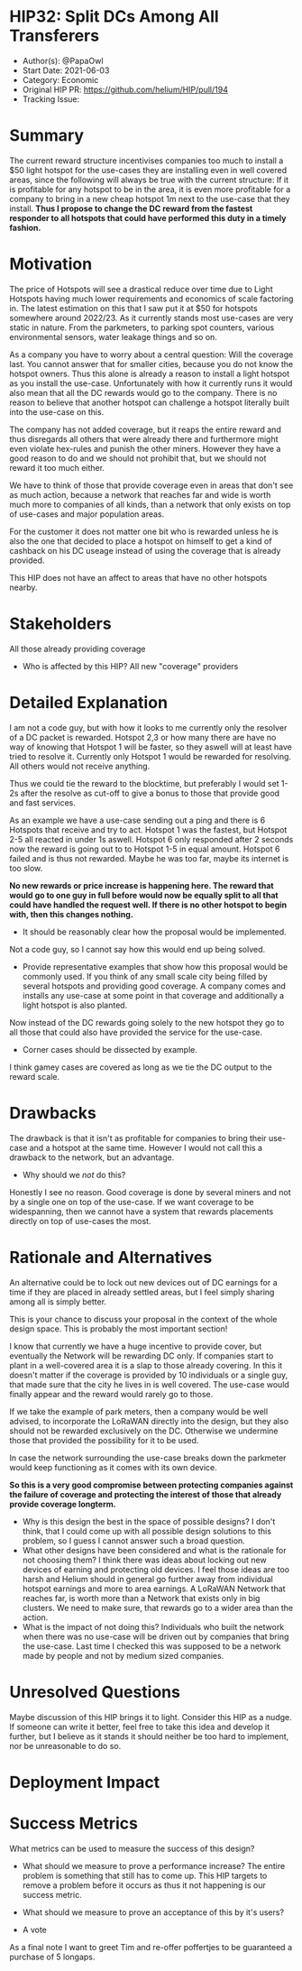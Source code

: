 # HIP32: Split DCs Among All Transferers

- Author(s): @PapaOwl 
- Start Date: 2021-06-03
- Category: Economic
- Original HIP PR: https://github.com/helium/HIP/pull/194
- Tracking Issue: <!-- leave this empty; maintainer will create a discussion issue -->

# Summary
[summary]: #summary

The current reward structure incentivises companies too much to install a $50 light hotspot for the use-cases they are installing even in well covered areas, since the following will always be true with the current structure:
If it is profitable for any hotspot to be in the area, it is even more profitable for a company to bring in a new cheap hotspot 1m next to the use-case that they install.
**Thus I propose to change the DC reward from the fastest responder to all hotspots that could have performed this duty in a timely fashion.**
# Motivation
[motivation]: #motivation

The price of Hotspots will see a drastical reduce over time due to Light Hotspots having much lower requirements and economics of scale factoring in. The latest estimation on this that I saw put it at $50 for hotspots somewhere around 2022/23.
As it currently stands most use-cases are very static in nature.
From the parkmeters, to parking spot counters, various environmental sensors, water leakage things and so on.

As a company you have to worry about a central question: Will the coverage last. You cannot answer that for smaller cities, because you do not know the hotspot owners. Thus this alone is already a reason to install a light hotspot as you install the use-case. Unfortunately with how it currently runs it would also mean that all the DC rewards would go to the company. There is no reason to believe that another hotspot can challenge a hotspot literally built into the use-case on this.

The company has not added coverage, but it reaps the entire reward and thus disregards all others that were already there and furthermore might even violate hex-rules and punish the other miners. However they have a good reason to do and we should not prohibit that, but we should not reward it too much either.

We have to think of those that provide coverage even in areas that don't see as much action, because a network that reaches far and wide is worth much more to companies of all kinds, than a network that only exists on top of use-cases and major population areas.

For the customer it does not matter one bit who is rewarded unless he is also the one that decided to place a hotspot on himself to get a kind of cashback on his DC useage instead of using the coverage that is already provided.

This HIP does not have an affect to areas that have no other hotspots nearby. 

# Stakeholders
[stakeholders]: #stakeholders
All those already providing coverage
* Who is affected by this HIP?
All new "coverage" providers

# Detailed Explanation
[detailed-explanation]: #detailed-explanation

I am not a code guy, but with how it looks to me currently only the resolver of a DC packet is rewarded. Hotspot 2,3 or how many there are have no way of knowing that Hotspot 1 will be faster, so they aswell will at least have tried to resolve it. Currently only Hotspot 1 would be rewarded for resolving. All others would not receive anything.

Thus we could tie the reward to the blocktime, but preferably I would set 1-2s after the resolve as cut-off to give a bonus to those that provide good and fast services.

As an example we have a use-case sending out a ping and there is 6 Hotspots that receive and try to act. Hotspot 1 was the fastest, but Hotspot 2-5 all reacted in under 1s aswell. Hotspot 6 only responded after 2 seconds now the reward is going out to to Hotspot 1-5 in equal amount. Hotspot 6 failed and is thus not rewarded. Maybe he was too far, maybe its internet is too slow.

**No new rewards or price increase is happening here. The reward that would go to one guy in full before would now be equally split to all that could have handled the request well. If there is no other hotspot to begin with, then this changes nothing.**

- It should be reasonably clear how the proposal would be implemented.

Not a code guy, so I cannot say how this would end up being solved.

- Provide representative examples that show how this proposal would be commonly
  used.
If you think of any small scale city being filled by several hotspots and providing good coverage. A company comes and installs any use-case at some point in that coverage and additionally a light hotspot is also planted.

Now instead of the DC rewards going solely to the new hotspot they go to all those that could also have provided the service for the use-case.

- Corner cases should be dissected by example.

I think gamey cases are covered as long as we tie the DC output to the reward scale.
# Drawbacks
[drawbacks]: #drawbacks

The drawback is that it isn't as profitable for companies to bring their use-case and a hotspot at the same time. However I would not call this a drawback to the network, but an advantage.

- Why should we *not* do this?

Honestly I see no reason. Good coverage is done by several miners and not by a single one on top of the use-case. If we want coverage to be widespanning, then we cannot have a system that rewards placements directly on top of use-cases the most.

# Rationale and Alternatives
[alternatives]: #rationale-and-alternatives
An alternative could be to lock out new devices out of DC earnings for a time if they are placed in already settled areas, but I feel simply sharing among all is simply better.

This is your chance to discuss your proposal in the context of the whole design
space. This is probably the most important section!

I know that currently we have a huge incentive to provide cover, but eventually the Network will be rewarding DC only. If companies start to plant in a well-covered area it is a slap to those already covering. In this it doesn't matter if the coverage is provided by 10 individuals or a single guy, that made sure that the city he lives in is well covered. The use-case would finally appear and the reward would rarely go to those.

If we take the example of park meters, then a company would be well advised, to incorporate the LoRaWAN directly into the design, but they also should not be rewarded exclusively on the DC. Otherwise we undermine those that provided the possibility for it to be used.

In case the network surrounding the use-case breaks down the parkmeter would keep functioning as it comes with its own device.

**So this is a very good compromise between protecting companies against the failure of coverage and protecting the interest of those that already provide coverage longterm.**

- Why is this design the best in the space of possible designs?
I don't think, that I could come up with all possible design solutions to this problem, so I guess I cannot answer such a broad question.
- What other designs have been considered and what is the rationale for not
  choosing them?
I think there was ideas about locking out new devices of earning and protecting old devices. I feel those ideas are too harsh and Helium should in general go further away from individual hotspot earnings and more to area earnings. A LoRaWAN Network that reaches far, is worth more than a Network that exists only in big clusters. We need to make sure, that rewards go to a wider area than the action.
- What is the impact of not doing this?
Individuals who built the network when there was no use-case will be driven out by companies that bring the use-case. Last time I checked this was supposed to be a network made by people and not by medium sized companies.
# Unresolved Questions
[unresolved]: #unresolved-questions

Maybe discussion of this HIP brings it to light. Consider this HIP as a nudge. If someone can write it better, feel free to take this idea and develop it further, but I believe as it stands it should neither be too hard to implement, nor be unreasonable to do so.

# Deployment Impact
[deployment-impact]: #deployment-impact



# Success Metrics
[success-metrics]: #success-metrics

What metrics can be used to measure the success of this design?

- What should we measure to prove a performance increase?
The entire problem is something that still has to come up. This HIP targets to remove a problem before it occurs as thus it not happening is our success metric.


- What should we measure to prove an acceptance of this by it's users?
- A vote

As a final note I want to greet Tim and re-offer poffertjes to be guaranteed a purchase of 5 longaps.
